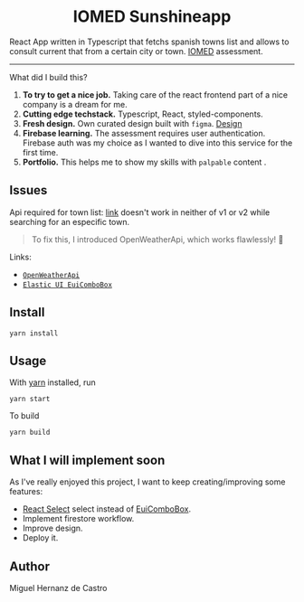 <h1 align="center">
  IOMED Sunshineapp
</h1>

React App written in Typescript that fetchs spanish towns list and allows to consult current that from a certain city or town.
[IOMED](https://iomed.es/) assessment.

---

What did I build this?

1. **To try to get a nice job.** Taking care of the react frontend part of a nice company is a dream for me.
2. **Cutting edge techstack.** Typescript, React, styled-components.
3. **Fresh design.** Own curated design built with `figma`. [Design](https://www.figma.com/file/L09AYG8lpH6giHCH1Mb4nC/sunshineapp)
4. **Firebase learning.** The assessment requires user authentication. Firebase auth was my choice as I wanted to dive into this service for the first time.
5. **Portfolio.** This helps me to show my skills with `palpable` content .


## Issues

Api required for town list: [link](https://www.el-tiempo.net/api) doesn't work in neither of v1 or v2 while searching for an especific town. 

> To fix this, I introduced OpenWeatherApi, which works flawlessly! 🚀


Links:

- [`OpenWeatherApi`](https://openweathermap.org/current)
- [`Elastic UI EuiComboBox`](https://elastic.github.io/eui/#/forms/combo-box)


## Install
```shell
yarn install 
```

## Usage

With [yarn](https://npmjs.org/) installed, run

```shell
yarn start 
```
    
To build

```shell
yarn build 
```

## What I will implement soon

As I've really enjoyed this project, I want to keep creating/improving some features:

- [React Select](https://react-select.com/home) select instead of [EuiComboBox](https://elastic.github.io/eui/#/forms/combo-box).
- Implement firestore workflow.
- Improve design.
- Deploy it.

## Author

Miguel Hernanz de Castro
